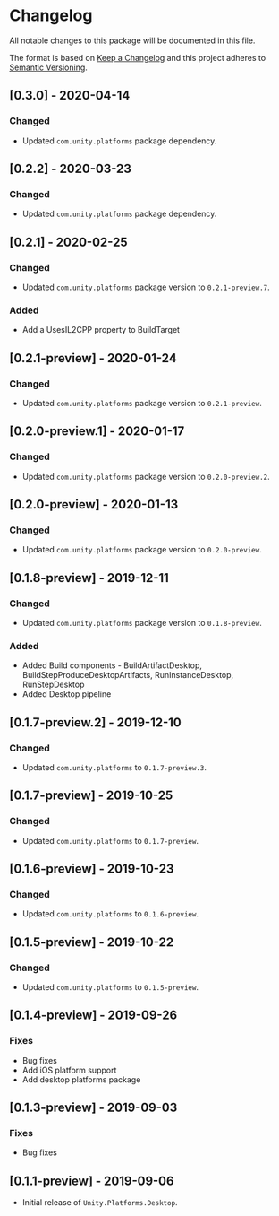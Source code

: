 # Changelog
All notable changes to this package will be documented in this file.

The format is based on [Keep a Changelog](http://keepachangelog.com/en/1.0.0/)
and this project adheres to [Semantic Versioning](http://semver.org/spec/v2.0.0.html).

## [0.3.0] - 2020-04-14

### Changed
- Updated `com.unity.platforms` package dependency.

## [0.2.2] - 2020-03-23

### Changed
- Updated `com.unity.platforms` package dependency.

## [0.2.1] - 2020-02-25

### Changed
- Updated `com.unity.platforms` package version to `0.2.1-preview.7`.

### Added
- Add a UsesIL2CPP property to BuildTarget

## [0.2.1-preview] - 2020-01-24

### Changed
- Updated `com.unity.platforms` package version to `0.2.1-preview`.

## [0.2.0-preview.1] - 2020-01-17

### Changed
- Updated `com.unity.platforms` package version to `0.2.0-preview.2`.

## [0.2.0-preview] - 2020-01-13

### Changed
- Updated `com.unity.platforms` package version to `0.2.0-preview`.

## [0.1.8-preview] - 2019-12-11

### Changed
- Updated `com.unity.platforms` package version to `0.1.8-preview`.

### Added
- Added Build components - BuildArtifactDesktop, BuildStepProduceDesktopArtifacts, RunInstanceDesktop, RunStepDesktop
- Added Desktop pipeline

## [0.1.7-preview.2] - 2019-12-10

### Changed
- Updated `com.unity.platforms` to `0.1.7-preview.3`.

## [0.1.7-preview] - 2019-10-25

### Changed
- Updated `com.unity.platforms` to `0.1.7-preview`.

## [0.1.6-preview] - 2019-10-23

### Changed
- Updated `com.unity.platforms` to `0.1.6-preview`.

## [0.1.5-preview] - 2019-10-22

### Changed
- Updated `com.unity.platforms` to `0.1.5-preview`.

## [0.1.4-preview] - 2019-09-26

### Fixes
- Bug fixes  
- Add iOS platform support
- Add desktop platforms package

## [0.1.3-preview] - 2019-09-03

### Fixes
- Bug fixes

## [0.1.1-preview] - 2019-09-06

- Initial release of `Unity.Platforms.Desktop`.
